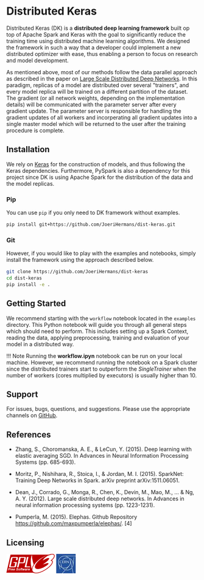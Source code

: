 # Distributed Keras

Distributed Keras (DK) is a **distributed deep learning framework** built op top of Apache Spark and Keras with the goal to significantly reduce the training time using distributed machine learning algorithms. We designed the framework in such a way that a developer could implement a new distributed optimizer with ease, thus enabling a person to focus on research and model development.

As mentioned above, most of our methods follow the data parallel approach as described in the paper on [Large Scale Distributed Deep Networks](http://papers.nips.cc/paper/4687-large-scale-distributed-deep-networks.pdf). In this paradigm, replicas of a model are distributed over several "trainers", and every model replica will be trained on a different partition of the dataset. The gradient (or all network weights, depending on the implementation details) will be communicated with the parameter server after every gradient update. The parameter server is responsible for handling the gradient updates of all workers and incorperating all gradient updates into a single master model which will be returned to the user after the training procedure is complete.

## Installation

We rely on [Keras](https://keras.io) for the construction of models, and thus following the Keras dependencies. Furthermore, PySpark is also a dependency for this project since DK is using Apache Spark for the distribution of the data and the model replicas.

### Pip

You can use `pip` if you only need to DK framework without examples.

```bash
pip install git+https://github.com/JoeriHermans/dist-keras.git
```

### Git

However, if you would like to play with the examples and notebooks, simply install the framework using the approach described below.

```bash
git clone https://github.com/JoeriHermans/dist-keras
cd dist-keras
pip install -e .
```

## Getting Started

We recommend starting with the `workflow` notebook located in the `examples` directory. This Python notebook will guide you through all general steps which should need to perform. This includes setting up a Spark Context, reading the data, applying preprocessing, training and evaluation of your model in a distributed way.

!!! Note
    Running the **workflow.ipyn** notebook can be run on your local machine. However, we recommend running the notebook on a Spark cluster since the distributed trainers start to outperform the *SingleTrainer* when the number of workers (cores multiplied by executors) is usually higher than 10.

## Support

For issues, bugs, questions, and suggestions. Please use the appropriate channels on [GitHub](https://github.com/JoeriHermans/dist-keras/).

## References

* Zhang, S., Choromanska, A. E., & LeCun, Y. (2015). Deep learning with elastic averaging SGD. In Advances in Neural Information Processing Systems (pp. 685-693).

* Moritz, P., Nishihara, R., Stoica, I., & Jordan, M. I. (2015). SparkNet: Training Deep Networks in Spark. arXiv preprint arXiv:1511.06051.

* Dean, J., Corrado, G., Monga, R., Chen, K., Devin, M., Mao, M., ... & Ng, A. Y. (2012). Large scale distributed deep networks. In Advances in neural information processing systems (pp. 1223-1231).

* Pumperla, M. (2015). Elephas. Github Repository https://github.com/maxpumperla/elephas/. [4]

## Licensing

![GPLv3](images/gpl_v3.png) ![CERN](images/cern_logo.jpg)

